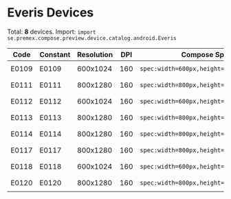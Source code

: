 # Everis Devices

Total: **8** devices. Import: `import se.premex.compose.preview.device.catalog.android.Everis`

| Code | Constant | Resolution | DPI | Compose Spec | Preview Usage |
|------|----------|------------|-----|-------------|---------------|
| E0109 | E0109 | 600x1024 | 160 | `spec:width=600px,height=1024px,dpi=160` | `@Preview(device = Everis.E0109)` |
| E0111 | E0111 | 800x1280 | 160 | `spec:width=800px,height=1280px,dpi=160` | `@Preview(device = Everis.E0111)` |
| E0112 | E0112 | 600x1024 | 160 | `spec:width=600px,height=1024px,dpi=160` | `@Preview(device = Everis.E0112)` |
| E0113 | E0113 | 800x1280 | 160 | `spec:width=800px,height=1280px,dpi=160` | `@Preview(device = Everis.E0113)` |
| E0114 | E0114 | 800x1280 | 160 | `spec:width=800px,height=1280px,dpi=160` | `@Preview(device = Everis.E0114)` |
| E0117 | E0117 | 800x1280 | 160 | `spec:width=800px,height=1280px,dpi=160` | `@Preview(device = Everis.E0117)` |
| E0118 | E0118 | 600x1024 | 160 | `spec:width=600px,height=1024px,dpi=160` | `@Preview(device = Everis.E0118)` |
| E0120 | E0120 | 800x1280 | 160 | `spec:width=800px,height=1280px,dpi=160` | `@Preview(device = Everis.E0120)` |

<!-- Generated automatically. Do not edit manually. -->
